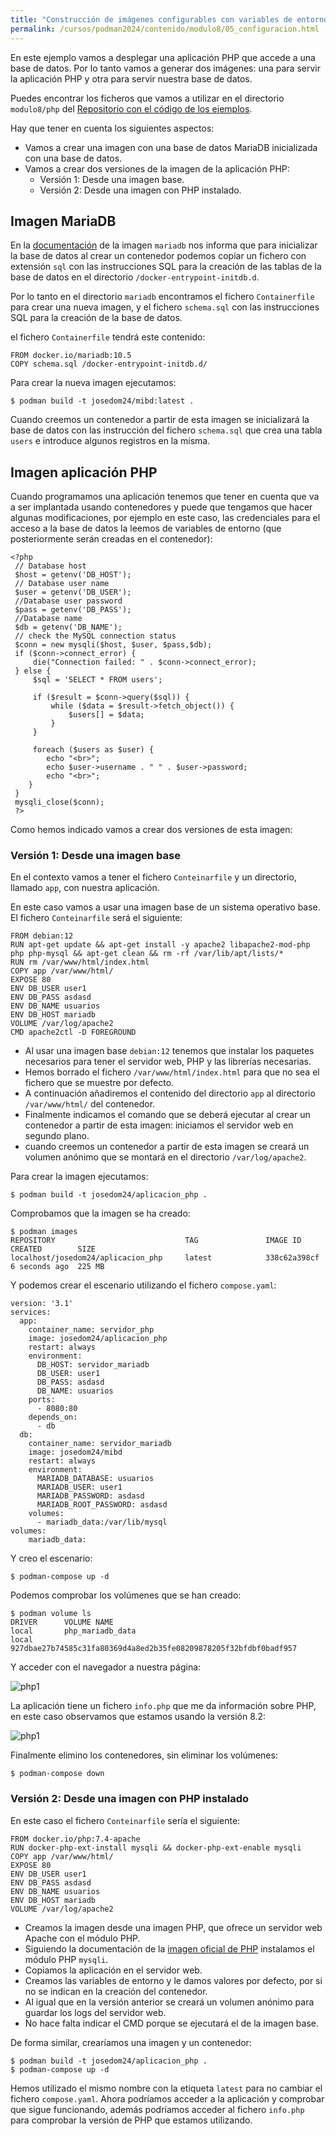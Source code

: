 ```yaml
---
title: "Construcción de imágenes configurables con variables de entorno"
permalink: /cursos/podman2024/contenido/modulo8/05_configuracion.html
---
```


En este ejemplo vamos a desplegar una aplicación PHP que accede a una base de datos. Por lo tanto vamos a generar dos imágenes: una para servir la aplicación PHP y otra para servir nuestra base de datos.

Puedes encontrar los ficheros que vamos a utilizar en el directorio `modulo8/php` del [Repositorio con el código de los ejemplos](https://github.com/josedom24/ejemplos_curso_podman_ow).

Hay que tener en cuenta los siguientes aspectos:

* Vamos a crear una imagen con una base de datos MariaDB inicializada con una base de datos.
* Vamos a crear dos versiones de la imagen de la aplicación PHP:
  * Versión 1: Desde una imagen base.
  * Versión 2: Desde una imagen con PHP instalado.

## Imagen MariaDB

En la [documentación](https://hub.docker.com/_/mariadb) de la imagen `mariadb` nos informa que para inicializar la base de datos al crear un contenedor podemos copiar un fichero con extensión `sql` con las instrucciones SQL para la creación de las tablas de la base de datos en el directorio `/docker-entrypoint-initdb.d`.

Por lo tanto en el directorio `mariadb` encontramos el fichero `Containerfile` para crear una nueva imagen, y el fichero `schema.sql` con las instrucciones SQL para la creación de la base de datos.

el fichero `Containerfile` tendrá este contenido:

```
FROM docker.io/mariadb:10.5
COPY schema.sql /docker-entrypoint-initdb.d/
```

Para crear la nueva imagen ejecutamos:

```
$ podman build -t josedom24/mibd:latest .
```

Cuando creemos un contenedor a partir de esta imagen se inicializará la base de datos con las instrucción del fichero `schema.sql` que crea una tabla `users` e introduce algunos registros en la misma.

## Imagen aplicación PHP

Cuando programamos una aplicación tenemos que tener en cuenta que va a ser implantada usando contenedores y puede que tengamos que hacer algunas modificaciones, por ejemplo en este caso, las credenciales para el acceso a la base de datos la leemos de variables de entorno (que posteriormente serán creadas en el contenedor):

```
<?php
 // Database host
 $host = getenv('DB_HOST');
 // Database user name
 $user = getenv('DB_USER');
 //Database user password
 $pass = getenv('DB_PASS');
 //Database name
 $db = getenv('DB_NAME');
 // check the MySQL connection status
 $conn = new mysqli($host, $user, $pass,$db);
 if ($conn->connect_error) {
     die("Connection failed: " . $conn->connect_error);
 } else {
     $sql = 'SELECT * FROM users';
     
     if ($result = $conn->query($sql)) {
         while ($data = $result->fetch_object()) {
             $users[] = $data;
         }
     }
     
     foreach ($users as $user) {
        echo "<br>";
        echo $user->username . " " . $user->password;
        echo "<br>";
    }
 }
 mysqli_close($conn);
 ?>
```

Como hemos indicado vamos a crear dos versiones de esta imagen:

### Versión 1: Desde una imagen base

En el contexto vamos a tener el fichero `Conteinarfile` y un directorio, llamado `app`, con nuestra aplicación.

En este caso vamos a usar una imagen base de un sistema operativo base. El fichero `Conteinarfile` será el siguiente:

```
FROM debian:12
RUN apt-get update && apt-get install -y apache2 libapache2-mod-php php php-mysql && apt-get clean && rm -rf /var/lib/apt/lists/*
RUN rm /var/www/html/index.html
COPY app /var/www/html/
EXPOSE 80
ENV DB_USER user1
ENV DB_PASS asdasd
ENV DB_NAME usuarios
ENV DB_HOST mariadb
VOLUME /var/log/apache2
CMD apache2ctl -D FOREGROUND
```

* Al usar una imagen base `debian:12` tenemos que instalar los paquetes necesarios para tener el servidor web, PHP y las librerías necesarias. 
* Hemos borrado el fichero `/var/www/html/index.html` para que no sea el fichero que se muestre por defecto.
* A continuación añadiremos el contenido del directorio `app` al directorio `/var/www/html/` del contenedor. 
* Finalmente indicamos el comando que se deberá ejecutar al crear un contenedor a partir de esta imagen: iniciamos el servidor web en segundo plano.
* cuando creemos un contenedor a partir de esta imagen se creará un volumen anónimo que se montará en el directorio `/var/log/apache2`.

Para crear la imagen ejecutamos:

```
$ podman build -t josedom24/aplicacion_php .
```     

Comprobamos que la imagen se ha creado:

```
$ podman images
REPOSITORY                             TAG               IMAGE ID      CREATED        SIZE
localhost/josedom24/aplicacion_php     latest            338c62a398cf  6 seconds ago  225 MB
```

Y podemos crear el escenario utilizando el fichero `compose.yaml`:

```
version: '3.1'
services:
  app:
    container_name: servidor_php
    image: josedom24/aplicacion_php
    restart: always
    environment:
      DB_HOST: servidor_mariadb
      DB_USER: user1
      DB_PASS: asdasd
      DB_NAME: usuarios
    ports:
      - 8080:80
    depends_on:
      - db
  db:
    container_name: servidor_mariadb
    image: josedom24/mibd
    restart: always
    environment:
      MARIADB_DATABASE: usuarios
      MARIADB_USER: user1
      MARIADB_PASSWORD: asdasd
      MARIADB_ROOT_PASSWORD: asdasd
    volumes:
      - mariadb_data:/var/lib/mysql
volumes:
    mariadb_data:
```

Y creo el escenario:

```
$ podman-compose up -d
```
Podemos comprobar los volúmenes que se han creado:

```
$ podman volume ls
DRIVER      VOLUME NAME
local       php_mariadb_data
local       927dbae27b74585c31fa80369d4a8ed2b35fe08209878205f32bfdbf0badf957
```

Y acceder con el navegador a nuestra página:

![php1](img/php1.png)

La aplicación tiene un fichero `info.php` que me da información sobre PHP, en este caso observamos que estamos usando la versión 8.2:

![php1](img/php2.png)

Finalmente elimino los contenedores, sin eliminar los volúmenes:

```
$ podman-compose down
```

### Versión 2: Desde una imagen con PHP instalado

En este caso el fichero `Conteinarfile` sería el siguiente:

```
FROM docker.io/php:7.4-apache
RUN docker-php-ext-install mysqli && docker-php-ext-enable mysqli
COPY app /var/www/html/
EXPOSE 80
ENV DB_USER user1
ENV DB_PASS asdasd
ENV DB_NAME usuarios
ENV DB_HOST mariadb
VOLUME /var/log/apache2
```

* Creamos la imagen desde una imagen PHP, que ofrece un servidor web Apache con el módulo PHP.
* Siguiendo la documentación de la [imagen oficial de PHP](https://hub.docker.com/_/php) instalamos el módulo PHP `mysqli`.
* Copiamos la aplicación en el servidor web.
* Creamos las variables de entorno y le damos valores por defecto, por si no se indican en la creación del contenedor.
* Al igual que en la versión anterior se creará un volumen anónimo para guardar los logs del servidor web.
* No hace falta indicar el CMD porque se ejecutará el de la imagen base.

De forma similar, crearíamos una imagen y un contenedor:

```
$ podman build -t josedom24/aplicacion_php .
$ podman-compose up -d
```
Hemos utilizado el mismo nombre con la etiqueta `latest` para no cambiar el fichero `compose.yaml`. Ahora podríamos acceder a la aplicación y comprobar que sigue funcionando, además podríamos acceder al fichero `info.php` para comprobar la versión de PHP que estamos utilizando.